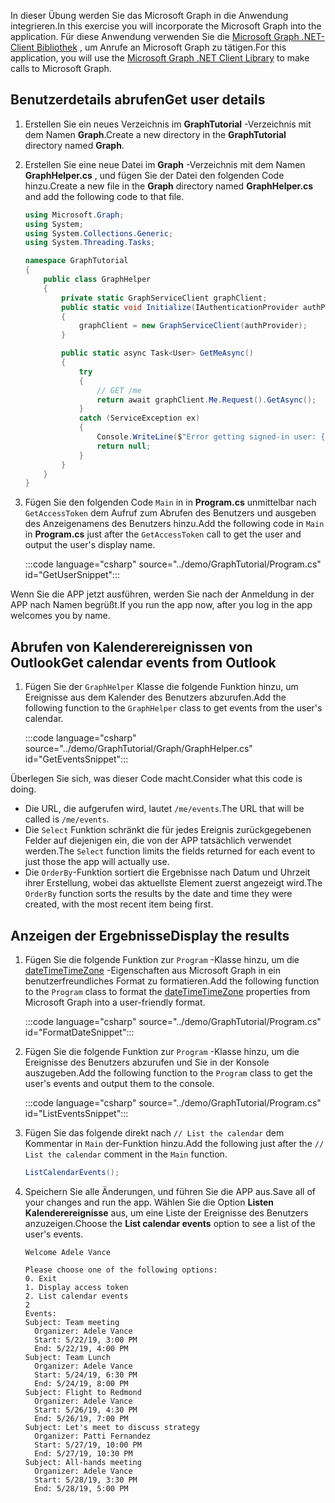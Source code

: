 <!-- markdownlint-disable MD002 MD041 -->

<span data-ttu-id="2c6bb-101">In dieser Übung werden Sie das Microsoft Graph in die Anwendung integrieren.</span><span class="sxs-lookup"><span data-stu-id="2c6bb-101">In this exercise you will incorporate the Microsoft Graph into the application.</span></span> <span data-ttu-id="2c6bb-102">Für diese Anwendung verwenden Sie die [Microsoft Graph .NET-Client Bibliothek](https://github.com/microsoftgraph/msgraph-sdk-dotnet) , um Anrufe an Microsoft Graph zu tätigen.</span><span class="sxs-lookup"><span data-stu-id="2c6bb-102">For this application, you will use the [Microsoft Graph .NET Client Library](https://github.com/microsoftgraph/msgraph-sdk-dotnet) to make calls to Microsoft Graph.</span></span>

## <a name="get-user-details"></a><span data-ttu-id="2c6bb-103">Benutzerdetails abrufen</span><span class="sxs-lookup"><span data-stu-id="2c6bb-103">Get user details</span></span>

1. <span data-ttu-id="2c6bb-104">Erstellen Sie ein neues Verzeichnis im **GraphTutorial** -Verzeichnis mit dem Namen **Graph**.</span><span class="sxs-lookup"><span data-stu-id="2c6bb-104">Create a new directory in the **GraphTutorial** directory named **Graph**.</span></span>
1. <span data-ttu-id="2c6bb-105">Erstellen Sie eine neue Datei im **Graph** -Verzeichnis mit dem Namen **GraphHelper.cs** , und fügen Sie der Datei den folgenden Code hinzu.</span><span class="sxs-lookup"><span data-stu-id="2c6bb-105">Create a new file in the **Graph** directory named **GraphHelper.cs** and add the following code to that file.</span></span>

    ```csharp
    using Microsoft.Graph;
    using System;
    using System.Collections.Generic;
    using System.Threading.Tasks;

    namespace GraphTutorial
    {
        public class GraphHelper
        {
            private static GraphServiceClient graphClient;
            public static void Initialize(IAuthenticationProvider authProvider)
            {
                graphClient = new GraphServiceClient(authProvider);
            }

            public static async Task<User> GetMeAsync()
            {
                try
                {
                    // GET /me
                    return await graphClient.Me.Request().GetAsync();
                }
                catch (ServiceException ex)
                {
                    Console.WriteLine($"Error getting signed-in user: {ex.Message}");
                    return null;
                }
            }
        }
    }
    ```

1. <span data-ttu-id="2c6bb-106">Fügen Sie den folgenden Code `Main` in in **Program.cs** unmittelbar nach `GetAccessToken` dem Aufruf zum Abrufen des Benutzers und ausgeben des Anzeigenamens des Benutzers hinzu.</span><span class="sxs-lookup"><span data-stu-id="2c6bb-106">Add the following code in `Main` in **Program.cs** just after the `GetAccessToken` call to get the user and output the user's display name.</span></span>

    :::code language="csharp" source="../demo/GraphTutorial/Program.cs" id="GetUserSnippet":::

<span data-ttu-id="2c6bb-107">Wenn Sie die APP jetzt ausführen, werden Sie nach der Anmeldung in der APP nach Namen begrüßt.</span><span class="sxs-lookup"><span data-stu-id="2c6bb-107">If you run the app now, after you log in the app welcomes you by name.</span></span>

## <a name="get-calendar-events-from-outlook"></a><span data-ttu-id="2c6bb-108">Abrufen von Kalenderereignissen von Outlook</span><span class="sxs-lookup"><span data-stu-id="2c6bb-108">Get calendar events from Outlook</span></span>

1. <span data-ttu-id="2c6bb-109">Fügen Sie der `GraphHelper` Klasse die folgende Funktion hinzu, um Ereignisse aus dem Kalender des Benutzers abzurufen.</span><span class="sxs-lookup"><span data-stu-id="2c6bb-109">Add the following function to the `GraphHelper` class to get events from the user's calendar.</span></span>

    :::code language="csharp" source="../demo/GraphTutorial/Graph/GraphHelper.cs" id="GetEventsSnippet":::

<span data-ttu-id="2c6bb-110">Überlegen Sie sich, was dieser Code macht.</span><span class="sxs-lookup"><span data-stu-id="2c6bb-110">Consider what this code is doing.</span></span>

- <span data-ttu-id="2c6bb-111">Die URL, die aufgerufen wird, lautet `/me/events`.</span><span class="sxs-lookup"><span data-stu-id="2c6bb-111">The URL that will be called is `/me/events`.</span></span>
- <span data-ttu-id="2c6bb-112">Die `Select` Funktion schränkt die für jedes Ereignis zurückgegebenen Felder auf diejenigen ein, die von der APP tatsächlich verwendet werden.</span><span class="sxs-lookup"><span data-stu-id="2c6bb-112">The `Select` function limits the fields returned for each event to just those the app will actually use.</span></span>
- <span data-ttu-id="2c6bb-113">Die `OrderBy`-Funktion sortiert die Ergebnisse nach Datum und Uhrzeit ihrer Erstellung, wobei das aktuellste Element zuerst angezeigt wird.</span><span class="sxs-lookup"><span data-stu-id="2c6bb-113">The `OrderBy` function sorts the results by the date and time they were created, with the most recent item being first.</span></span>

## <a name="display-the-results"></a><span data-ttu-id="2c6bb-114">Anzeigen der Ergebnisse</span><span class="sxs-lookup"><span data-stu-id="2c6bb-114">Display the results</span></span>

1. <span data-ttu-id="2c6bb-115">Fügen Sie die folgende Funktion zur `Program` -Klasse hinzu, um die [dateTimeTimeZone](/graph/api/resources/datetimetimezone?view=graph-rest-1.0) -Eigenschaften aus Microsoft Graph in ein benutzerfreundliches Format zu formatieren.</span><span class="sxs-lookup"><span data-stu-id="2c6bb-115">Add the following function to the `Program` class to format the [dateTimeTimeZone](/graph/api/resources/datetimetimezone?view=graph-rest-1.0) properties from Microsoft Graph into a user-friendly format.</span></span>

    :::code language="csharp" source="../demo/GraphTutorial/Program.cs" id="FormatDateSnippet":::

1. <span data-ttu-id="2c6bb-116">Fügen Sie die folgende Funktion zur `Program` -Klasse hinzu, um die Ereignisse des Benutzers abzurufen und Sie in der Konsole auszugeben.</span><span class="sxs-lookup"><span data-stu-id="2c6bb-116">Add the following function to the `Program` class to get the user's events and output them to the console.</span></span>

    :::code language="csharp" source="../demo/GraphTutorial/Program.cs" id="ListEventsSnippet":::

1. <span data-ttu-id="2c6bb-117">Fügen Sie das folgende direkt nach `// List the calendar` dem Kommentar in `Main` der-Funktion hinzu.</span><span class="sxs-lookup"><span data-stu-id="2c6bb-117">Add the following just after the `// List the calendar` comment in the `Main` function.</span></span>

    ```csharp
    ListCalendarEvents();
    ```

1. <span data-ttu-id="2c6bb-118">Speichern Sie alle Änderungen, und führen Sie die APP aus.</span><span class="sxs-lookup"><span data-stu-id="2c6bb-118">Save all of your changes and run the app.</span></span> <span data-ttu-id="2c6bb-119">Wählen Sie die Option **Listen Kalenderereignisse** aus, um eine Liste der Ereignisse des Benutzers anzuzeigen.</span><span class="sxs-lookup"><span data-stu-id="2c6bb-119">Choose the **List calendar events** option to see a list of the user's events.</span></span>

    ```Shell
    Welcome Adele Vance

    Please choose one of the following options:
    0. Exit
    1. Display access token
    2. List calendar events
    2
    Events:
    Subject: Team meeting
      Organizer: Adele Vance
      Start: 5/22/19, 3:00 PM
      End: 5/22/19, 4:00 PM
    Subject: Team Lunch
      Organizer: Adele Vance
      Start: 5/24/19, 6:30 PM
      End: 5/24/19, 8:00 PM
    Subject: Flight to Redmond
      Organizer: Adele Vance
      Start: 5/26/19, 4:30 PM
      End: 5/26/19, 7:00 PM
    Subject: Let's meet to discuss strategy
      Organizer: Patti Fernandez
      Start: 5/27/19, 10:00 PM
      End: 5/27/19, 10:30 PM
    Subject: All-hands meeting
      Organizer: Adele Vance
      Start: 5/28/19, 3:30 PM
      End: 5/28/19, 5:00 PM
    ```
